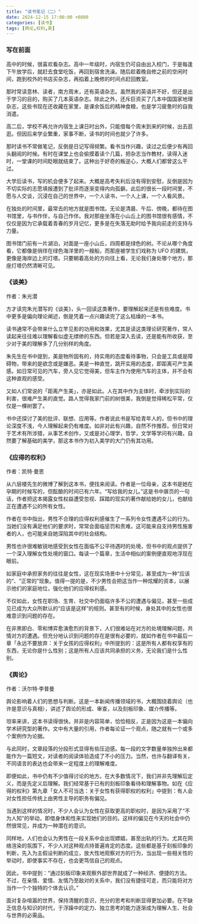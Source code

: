 ```yaml
---
title: "读书笔记（二）"
date: 2024-12-15 17:00:00 +0800
categories: [读书]
tags: [舆论,权利,美]
---
```

### 写在前面

高中的时候，很喜欢看杂志。高中一年级时，内宿生仍可自由出入校门，于是每逢下午放学后，就赶去食堂吃饭，再回到宿舍洗澡。随后趁着晚自修之前的空闲时间，跑到校外的书店买杂志，再掐着上晚修的时间点赶回教室。

那时常读意林、读者，南方周末，还有英语杂志。虽然我的英语并不好，但还是出于学习的目的，购买了几本英语杂志。除此之外，还斥巨资买了几本中国国家地理杂志，这些书现在还收藏在家里，是课余饭后的精神食粮，也是学习疲惫时的自我消遣。

高二后，学校不再允许内宿生上课日时出外，只能借每个周末到来的时候，出去逛逛。但因后来学业繁重，家事不断，读书的时间也就少了许多。

那时读书不常做笔记，反倒是日记写得频繁。看书当作兴趣，读过之后便少有再回头翻阅的时候。有时在课堂上也会偷摸着读个几篇，把杂志当作教材，读得入迷时，一堂课的时间眨眼就结束了。这种出于好奇的叛逆心，大概人们都曾这么干过。

大学后读书，写的机会便多了起来。大概是高考失利后没有得到安慰，反倒是因为不切实际的志愿填报遭到了批评而逐渐变得内向孤僻。此后的很长一段时间里，不愿与人交谈，沉浸在自己的世界中，一个人读书，一个人上课，一个人看风景。

在独处的时间里，最常去的地方就是图书馆。无论是清晨、午后、傍晚，都待在图书馆里，与书作伴，与自己作伴。我对那座坐落在小山丘上的图书馆很有感情，不仅仅是因为它承载着青春的岁月记忆，更多是在失落无助时给予我向前走的支持与力量。

图书馆门前有一片湖泊，对面是一座小山丘，四周都是绿色的树。不论从哪个角度看，它都像是徜徉在绿色海洋里的一艘船，而那座被学生们戏称为 UFO 的建筑，更像是海岸边上的灯塔。只要朝着高处的方向往上看，无论我们身处哪个地方，那座灯塔仍然清晰可见。

### 《谈美》
作者：朱光潜


方才读完朱光潜写的《谈美》，头一回读这类著作，要理解起来还是有些难度。书中更多是偏向理论阐述，倒是凭着一点兴趣读完了这么枯燥的一本书。


读书通常不会带来什么立竿见影的功用和效果，尤其是读这类理论研究著作，常人读起来往往难以理解看似虚无缥缈的东西。但若是深入去读，还是能有所收获，至少对于美的理解多了几分别样的角度。


朱先生在书中提到，美是物所固有的，持实用的态度看待事物，只会是工具或是障碍物，带来的是欲念或是嫌恶。美是一种直觉，跳开实用的态度，即距离可产生美感。如日常可见的汽车，旁人见它觉得美，但车主作为使用汽车的主体，并不会有这种直观的感受。


又如人们常说的「距离产生美」，亦是如此。人在其中作为主体时，牵涉到实际的利害，很难产生美的直觉。路人觉得我家门前的树很美，我倒是觉得稀松平常，仅仅是一棵树罢了。


书中还探讨了美的批评、联想、应用等。作者说此书是写给青年人的，但书中的理论深度不浅，今人理解起来仍有难度。如非对此有兴趣，自然不作推荐。但日常对于艺术有所涉猎，从事艺术创作，又或是对心理学，哲学，文学等学问有兴趣，自然要了解基础的美学，那这本书作为初入美学的大门仍有其功用。

### 《应得的权利》
作者：凯特·曼恩


从六层楼先生的微博了解到这本书，便找来阅读。作者是一位母亲，这本书是她在孕期的时候写的，但酝酿的时间已有六年。“写给我的女儿。”这是书中扉页的一句话，作者把这本揭露女性权益遭受忽视、踩踏的现实的著作献给她的女儿，也献给正在遭遇不公的所有女性。


作者在书中指出，男性不合理的应得权利感催生了一系列令女性遭遇不公的行为。当她们没有满足他们的要求时，常常会面临惩罚和责难，这可能来自支持男性施害者的人，也可能来自她深陷其中的社会结构。

男性也许很难敏锐地感受到女性在面临不公平待遇时的处境，但书中的观点提供了一个深入理解女性处境的窗口。每读一个篇章，生活中相似的案例便直观地浮现在眼前。


如家庭中承担家务的往往是女性，这在现实场景中十分常见，甚至成为一种“应该的“、“正常的”现象。值得一提的是，不少男性会把这当作一种炫耀的资本，以展示他们的家庭地位，强化他们的应得权利感。


不仅如此，女性在职场、生育、社交中仍面临许多不公的遭遇与偏见，甚至一些成见已成为大众所默认的“应该是这样”的规则。甚至有的时候，身处其中的女性也很难意识到问题的存在。


在非黑即白、零和博弈愈演愈烈的背景下，人们很难站在对方的处境理解问题，共情对方的遭遇。但充分地认识到问题的存在是很有必要的，就如作者在书中最后一章「永远不要放弃：关于女孩的应得权利」中所提到的：这是所有人都有权享有的东西，无论你是什么性别；这是所有人应该共同承担的义务，无论我们是什么性别。

### 《舆论》
作者：沃尔特·李普曼


舆论影响着人们的思想与判断。这是一本新闻传播领域的书，大概围绕着舆论（也许是意识与真相），讲述了舆论的形成、审查，以及刻板印象、媒介传播等。


坦率来讲，这本书读得很快。并非是内容简单，恰恰相反，正是因为这是一本偏向学术研究型的著作。文中有大量的引用，作者每论证一个观点，随之就有一个或多个案例作为论据。


与此同时，文章段落的分段形式显得有些压迫感。每一段的文字数量单独拎出来都能作为一篇短文，对读者的阅读体验造成了不小的压力。当然，也许与翻译有关，不同语言的表达也会带来一定程度上的理解难度。


即便如此，书中仍有不少值得讨论的地方。在大多数情况下，我们并非先理解后定义，而是先定义后理解。我们经常基于已有的刻板印象看待和理解事物。如在《应得的权利》第九章「女人不可当选：关于女性有获得职权的权利」中提到：有人会对女性担任传统上由男性主导的职务有偏见。


当遇到这样的情况时，不少人会认为女性在获取更高的职权时，是因为采用了“不为人知”的举动，即借身体和性来实现她们的目的。这样的偏见在今天的社会中仍然很常见，并成为一种潜在的意识。


同样地，人们也会认为男性在一段关系中会出现嫖娼，甚至出轨的行为。尤其在网络渲染的氛围下，不少人对这种观点持普遍肯定的态度。这些都是基于刻板印象的判断，先入为主假设判断的成立，放大性地观察对方的行为，当出现一些相关性的举动时，即使事实不存在，也会更笃信自己的观点。


因此，书中提到：“通过刻板印象来观察外部世界就成了一种经济、便捷的方法。不过，在亲情、爱情、友情乃至敌对的关系中，我们没有捷径可走，而只能将对方当作一个个独特的个体去认识。”


面对复杂喧嚣的世界，保持清醒的意识，充分的思考和判断显得更加必要。在不缺乏信息与知识的时代，于浮躁中的定力、独立思考的能力逐渐成为理解人生、社会与世界的必需品。

